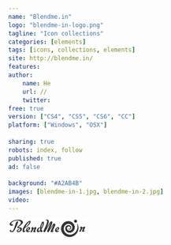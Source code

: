 ```yaml
---
name: "Blendme.in"
logo: "blendme-in-logo.png"
tagline: "Icon collections"
categories: [elements]
tags: [icons, collections, elements]
site: http://blendme.in/
features: 
author:
    name: He
    url: //
    twitter:
free: true
version: ["CS4", "CS5", "CS6", "CC"]
platform: ["Windows", "OSX"]

sharing: true
robots: index, follow
published: true
ad: false

background: "#A2AB4B"
images: [blendme-in-1.jpg, blendme-in-2.jpg]
video: 
---
```


<style type="text/css">
	#blendme-in{
		background: #A2AC4A;
	}
	#blendme-in .preview{
		text-align: center;
		line-height: 60px;
	}
	#blendme-in .preview img{
		display: inline-block;
		vertical-align: middle;
	}
</style>
<div class="preview">
	<img src="/img/blendme-in-logo.png">
</div>